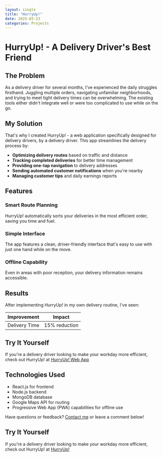 ```yaml
---
layout: single
title: "HurryUp!"
date: 2025-03-23
categories: Projects
---
```


# HurryUp! - A Delivery Driver's Best Friend

## The Problem

As a delivery driver for several months, I've experienced the daily struggles firsthand. Juggling multiple orders, navigating unfamiliar neighborhoods, and trying to meet tight delivery times can be overwhelming. The existing tools either didn't integrate well or were too complicated to use while on the go.

## My Solution

That's why I created HurryUp! - a web application specifically designed for delivery drivers, by a delivery driver. This app streamlines the delivery process by:

- **Optimizing delivery routes** based on traffic and distance
- **Tracking completed deliveries** for better time management
- **Providing one-tap navigation** to delivery addresses
- **Sending automated customer notifications** when you're nearby
- **Managing customer tips** and daily earnings reports

## Features

### Smart Route Planning
HurryUp! automatically sorts your deliveries in the most efficient order, saving you time and fuel.

### Simple Interface
The app features a clean, driver-friendly interface that's easy to use with just one hand while on the move.

### Offline Capability
Even in areas with poor reception, your delivery information remains accessible.

## Results

After implementing HurryUp! in my own delivery routine, I've seen:

| Improvement | Impact |
|-------------|--------|
| Delivery Time | 15% reduction |
## Try It Yourself

If you're a delivery driver looking to make your workday more efficient, check out HurryUp! at [HurryUp! Web App](https://hurryup-tsac.onrender.com/)

## Technologies Used

- React.js for frontend
- Node.js backend
- MongoDB database
- Google Maps API for routing
- Progressive Web App (PWA) capabilities for offline use

Have questions or feedback? [Contact me](/contact) or leave a comment below!

## Try It Yourself

If you're a delivery driver looking to make your workday more efficient, check out HurryUp! at 
[HurryUp!](https://hurryup-tsac.onrender.com/)